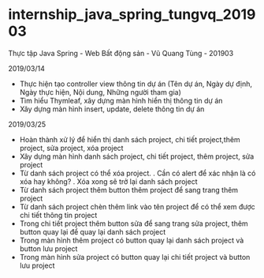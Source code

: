 # internship_java_spring_tungvq_201903
Thực tập Java Spring - Web Bất động sản - Vũ Quang Tùng - 201903

2019/03/14
+ Thực hiện tạo controller view thông tin dự án (Tên dự án, Ngày dự định, Ngày thực hiện, Nội dung, Những người tham gia)
+ Tìm hiểu Thymleaf, xây dựng màn hình hiển thị thông tin dự án
+ Xây dựng màn hình insert, update, delete thông tin dự án


2019/03/25
+ Hoàn thành xử lý để hiển thị danh sách project, chi tiết project,thêm project, sửa project, xóa project
+ Xây dựng màn hình danh sách project, chi tiết project, thêm project, sửa project
+ Từ danh sách project có thể xóa project. . Cần có alert để xác nhận là có xóa hay không? . Xóa xong sẽ trở lại danh sách project
+ Từ danh sách project thêm button thêm project để sang trang thêm project
+ Từ danh sách project chèn thêm link vào tên project để có thể xem được chi tiết thông tin project
+ Trong chi tiết project thêm button sửa để sang trang sửa project, thêm button quay lại để quay lại danh sách project
+ Trong màn hình thêm project có button quay lại danh sách project và button lưu project
+ Trong màn hình sửa project có button quay lại chi tiết project và button lưu project
